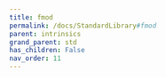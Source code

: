 ```yaml
---
title: fmod
permalink: /docs/StandardLibrary#fmod
parent: intrinsics
grand_parent: std
has_children: False
nav_order: 11
---
```

